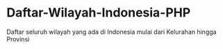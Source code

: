 # Daftar-Wilayah-Indonesia-PHP
Daftar seluruh wilayah yang ada di Indonesia mulai dari Kelurahan hingga Provinsi
